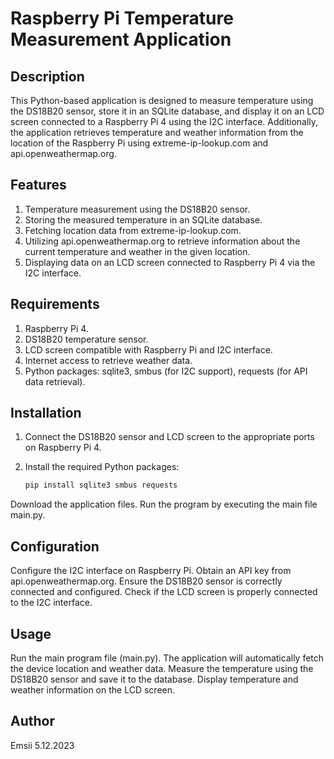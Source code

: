 # Raspberry Pi Temperature Measurement Application

## Description

This Python-based application is designed to measure temperature using the DS18B20 sensor, store it in an SQLite database, and display it on an LCD screen connected to a Raspberry Pi 4 using the I2C interface. Additionally, the application retrieves temperature and weather information from the location of the Raspberry Pi using extreme-ip-lookup.com and api.openweathermap.org.

## Features

1. Temperature measurement using the DS18B20 sensor.
2. Storing the measured temperature in an SQLite database.
3. Fetching location data from extreme-ip-lookup.com.
4. Utilizing api.openweathermap.org to retrieve information about the current temperature and weather in the given location.
5. Displaying data on an LCD screen connected to Raspberry Pi 4 via the I2C interface.

## Requirements

1. Raspberry Pi 4.
2. DS18B20 temperature sensor.
3. LCD screen compatible with Raspberry Pi and I2C interface.
4. Internet access to retrieve weather data.
5. Python packages: sqlite3, smbus (for I2C support), requests (for API data retrieval).

## Installation

1. Connect the DS18B20 sensor and LCD screen to the appropriate ports on Raspberry Pi 4.
2. Install the required Python packages:

   ```bash
   pip install sqlite3 smbus requests
Download the application files.
Run the program by executing the main file main.py.
## Configuration
Configure the I2C interface on Raspberry Pi.
Obtain an API key from api.openweathermap.org.
Ensure the DS18B20 sensor is correctly connected and configured.
Check if the LCD screen is properly connected to the I2C interface.
## Usage
Run the main program file (main.py).
The application will automatically fetch the device location and weather data.
Measure the temperature using the DS18B20 sensor and save it to the database.
Display temperature and weather information on the LCD screen.
## Author
Emsii
5.12.2023





